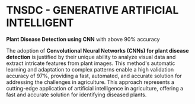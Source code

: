 # TNSDC - GENERATIVE ARTIFICIAL INTELLIGENT

**Plant Disease Detection using CNN** with above 90% accuracy

The adoption of **Convolutional Neural Networks (CNNs) for plant disease detection** is justified by their unique ability to analyze visual data and extract intricate features from plant images. This method's automatic learning and adaptation to complex patterns enable a high validation accuracy of 97%, providing a fast, automated, and accurate solution for addressing the challenges in agriculture. This approach represents a cutting-edge application of artificial intelligence in agriculture, offering a fast and accurate solution for identifying diseased plants.
